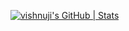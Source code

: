 [![vishnuji's GitHub | Stats](https://stats.quine.sh/vishnuji/github?theme=dark)](https://quine.sh?utm_source=widgets&utm_campaign=vishnuji)
